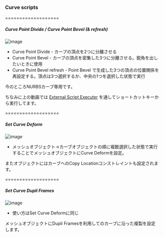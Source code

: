 ### Curve scripts


===================

##### Curve Point Divide / Curve Point Bevel (& refresh)

![image](https://raw.githubusercontent.com/wiki/a-nakanosora/blender-scripts/images/Curve/divide_bevel.gif)


* Curve Point Divide - カーブの頂点を2つに分離させる
* Curve Point Bevel - カーブの頂点を密集した3つに分離させる。鋭角を出したいときに使用
* Curve Point Bevel refresh - Point Bevel で生成した3つの頂点の位置関係を再設定する。頂点は3つ選択するか、中央の1つを選択した状態で実行

今のところNURBSカーブ専用です。

ちなみに上の動画では [External Script Executer](https://github.com/a-nakanosora/blender-addon-external-script-executer) を通してショートカットキーから実行してます。

===================

##### Set Curve Deform

![image](https://raw.githubusercontent.com/wiki/a-nakanosora/blender-scripts/images/Curve/curvedeform.gif)

* メッシュオブジェクト→カーブオブジェクトの順に複数選択した状態で実行することでメッシュオブジェクトにCurve Deformを設定。

またオブジェクトにはカーブへのCopy Locationコンストレイントも設定されます。

===================

##### Set Curve Dupli Frames

![image](https://raw.githubusercontent.com/wiki/a-nakanosora/blender-scripts/images/Curve/dupli.gif)

* 使い方はSet Curve Deformに同じ

メッシュオブジェクトにDupli Framesを利用してのカーブに沿った複製を設定します。


<br>
